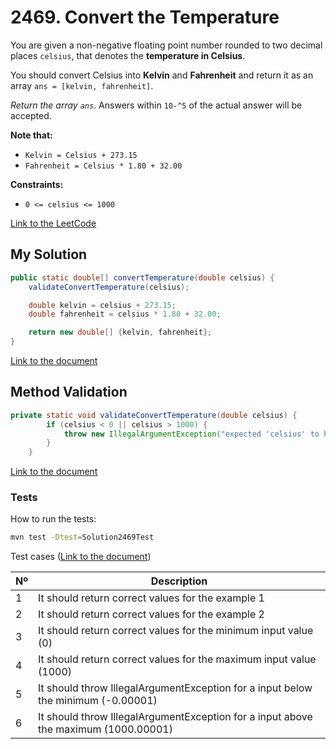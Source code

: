 # 2469. Convert the Temperature

You are given a non-negative floating point number rounded to two decimal places `celsius`, that denotes the **temperature in Celsius**.

You should convert Celsius into **Kelvin** and **Fahrenheit** and return it as an array `ans = [kelvin, fahrenheit]`.

*Return the array `ans`*. Answers within `10-^5` of the actual answer will be accepted.

**Note that:**
- `Kelvin = Celsius + 273.15`
- `Fahrenheit = Celsius * 1.80 + 32.00`


**Constraints:**
- `0 <= celsius <= 1000`


[Link to the LeetCode](https://leetcode.com/problems/convert-the-temperature/description/)

## My Solution

````java
public static double[] convertTemperature(double celsius) {
    validateConvertTemperature(celsius);

    double kelvin = celsius + 273.15;
    double fahrenheit = celsius * 1.80 + 32.00;

    return new double[] {kelvin, fahrenheit};
}
````

[Link to the document](../../java/com/kauassilva/algorithms/solutions/Solution2469.java)



## Method Validation

````java
private static void validateConvertTemperature(double celsius) {
        if (celsius < 0 || celsius > 1000) {
            throw new IllegalArgumentException("expected 'celsius' to have value from 0 to 1000 only");
        }
    }
````

[Link to the document](../../java/com/kauassilva/algorithms/solutions/Solution2469.java)



### Tests

How to run the tests:

````bash
mvn test -Dtest=Solution2469Test
````

Test cases ([Link to the document](../../../test/java/com/kauassilva/algorithms/solutions/Solution2469Test.java))

| Nº | Description                                                                         |
|----|-------------------------------------------------------------------------------------|
| 1  | It should return correct values for the example 1                                   |
| 2  | It should return correct values for the example 2                                   |
| 3  | It should return correct values for the minimum input value (0)                     |
| 4  | It should return correct values for the maximum input value (1000)                  |
| 5  | It should throw IllegalArgumentException for a input below the minimum (-0.00001)   |
| 6  | It should throw IllegalArgumentException for a input above the maximum (1000.00001) |
